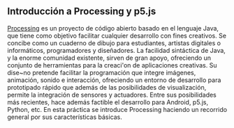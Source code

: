 ## Introducción a Processing y p5.js

[Processing](http://processing.org) es un proyecto de código abierto basado en el lenguaje Java, que tiene como objetivo facilitar cualquier desarrollo con fines creativos. Se concibe como un cuaderno de dibujo para estudiantes, artistas digitales o informáticos, programadores y diseñadores. 
La facilidad sintáctica de Java, y la enorme comunidad existente, sirven de gran apoyo, ofreciendo un conjunto de herramientas para la creaci\'on de aplicaciones creativas. Su dise\~no pretende facilitar la programación que integre imágenes, animación, sonido e interacción, ofreciendo un entorno de desarrollo para prototipado rápido que además de las posibilidades de visualización, permite la integración de sensores y actuadores. Entre sus posibilidades más recientes, hace además factible el desarrollo para Android, p5.js, Python, etc. En esta práctica se introduce Processing haciendo un recorrido general por sus características básicas.
